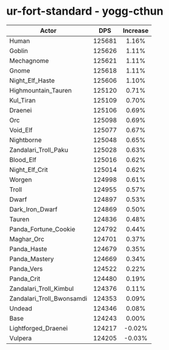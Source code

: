 # ur-fort-standard - yogg-cthun
| Actor | DPS | Increase |
|---|:---:|:---:|
|Human|125681|1.16%|
|Goblin|125626|1.11%|
|Mechagnome|125621|1.11%|
|Gnome|125618|1.11%|
|Night_Elf_Haste|125606|1.10%|
|Highmountain_Tauren|125120|0.71%|
|Kul_Tiran|125109|0.70%|
|Draenei|125106|0.69%|
|Orc|125098|0.69%|
|Void_Elf|125077|0.67%|
|Nightborne|125048|0.65%|
|Zandalari_Troll_Paku|125028|0.63%|
|Blood_Elf|125016|0.62%|
|Night_Elf_Crit|125014|0.62%|
|Worgen|124998|0.61%|
|Troll|124955|0.57%|
|Dwarf|124897|0.53%|
|Dark_Iron_Dwarf|124869|0.50%|
|Tauren|124836|0.48%|
|Panda_Fortune_Cookie|124792|0.44%|
|Maghar_Orc|124701|0.37%|
|Panda_Haste|124679|0.35%|
|Panda_Mastery|124669|0.34%|
|Panda_Vers|124522|0.22%|
|Panda_Crit|124480|0.19%|
|Zandalari_Troll_Kimbul|124376|0.11%|
|Zandalari_Troll_Bwonsamdi|124353|0.09%|
|Undead|124346|0.08%|
|Base|124243|0.00%|
|Lightforged_Draenei|124217|-0.02%|
|Vulpera|124205|-0.03%|
